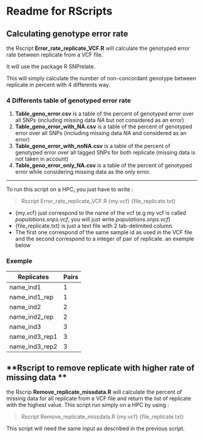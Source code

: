 # **Readme for RScripts**


##  **Calculating genotype error rate**
the Rscript **Error_rate_replicate_VCF.R** will calculate the genotyped error rate between replicate from a VCF file.

It will use the package R SNPrelate.

This will simply calculate the number of non-concordant genotype between replicate in percent with 4 differents way.

### 4 Differents table of genotyped error rate 
1. **Table_geno_error.csv** is a table of the percent of genotyped error over all SNPs (including missing data *NA* but not considered as an error)
2. **Table_geno_error_with_NA.csv** is a table of the percent of genotyped error over all SNPs (including missing data *NA* and considered as an error)
3. **Table_geno_error_with_noNA.csv** is a table of the percent of genotyped error over all tagged SNPs for both replicate (missing data is not taken in account)
4. **Table_geno_error_only_NA.csv** is a table of the percent of genotyped error while considering missing data as the only error. 
_____

To run this script on a HPC, you just have to write :
> Rscript Error_rate_replicate_VCF.R {my.vcf} {file_replicate.txt}

* {my.vcf} just correspond to the name of the vcf (e.g my vcf is called  *populations.snps.vcf*, you will just write *populations.snps.vcf*)
* {file_replicate.txt} is just a text file with 2 tab-delimited column.
*  The first one correspond of the same sample id as used in the VCF file and the second correspond to a integer of pair of replicate. an exemple below
### Exemple
Replicates|Pairs
----------|----------
name_ind1|1
name_ind1_rep|1
name_ind2|2
name_ind2_rep|2
name_ind3|3
name_ind3_rep1|3
name_ind3_rep2|3

## **Rscript to remove replicate with higher rate of missing data **
the Rscrip **Remove_replicate_missdata.R** will calculate the percent of missing data for all replicate from a VCF file and return the list of replicate with the highest value.
This script run simply on a HPC by using :
> Rscript Remove_replicate_missdata.R {my.vcf} {file_replicate.txt}

This script will need the same input as described in the previous script.



